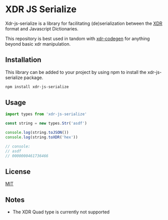 # XDR JS Serialize

Xdr-js-serialize is a library for facilitating (de)serialization between the
[XDR](https://en.wikipedia.org/wiki/External_Data_Representation) format and
Javascript Dictionaries.

This repository is best used in tandom with [xdr-codegen](https://github.com/kochavalabs/xdr-codegen)
for anything beyond basic xdr manipulation.

## Installation

This library can be added to your project by using npm to install the
xdr-js-serialize package.

```bash
npm install xdr-js-serialize
```

## Usage

```js
import types from 'xdr-js-serialize'

const string = new types.Str('asdf')

console.log(string.toJSON())
console.log(string.toXDR('hex'))

// console:
// asdf
// 0000000461736466
```

## License

[MIT](https://choosealicense.com/licenses/mit/)

## Notes

- The XDR Quad type is currently not supported
